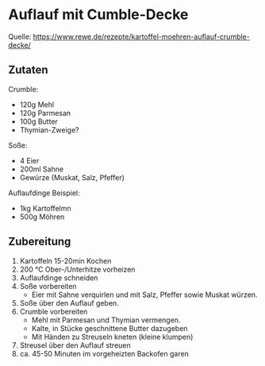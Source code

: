 # Auflauf mit Cumble-Decke
Quelle: https://www.rewe.de/rezepte/kartoffel-moehren-auflauf-crumble-decke/

## Zutaten
Crumble:
- 120g Mehl
- 120g Parmesan
- 100g Butter
- Thymian-Zweige?

Soße:
- 4 Eier
- 200ml Sahne
- Gewürze (Muskat,  Salz, Pfeffer)

Auflaufdinge Beispiel:
- 1kg Kartoffelmn
- 500g Möhren

## Zubereitung
1. Kartoffeln 15-20min Kochen
1. 200 °C Ober-/Unterhitze vorheizen
1. Auflaufdinge schneiden
1. Soße vorbereiten
   - Eier mit Sahne verquirlen und mit Salz, Pfeffer sowie Muskat würzen.
1. Soße über den Auflauf geben.
1. Crumble vorbereiten
   - Mehl mit Parmesan und Thymian vermengen.
   - Kalte, in Stücke geschnittene Butter dazugeben
   - Mit Händen zu Streuseln kneten (kleine klumpen)
1. Streusel über den Auflauf streuen
1. ca. 45-50 Minuten im vorgeheizten Backofen garen
